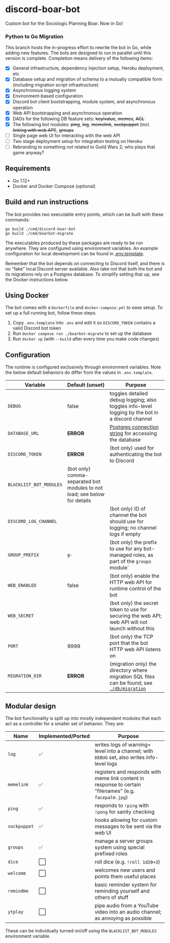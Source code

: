# discord-boar-bot
Custom bot for the Sociologic Planning Boar. Now in Go!

### Python to Go Migration

This branch hosts the in-progress effort to rewrite the bot in Go, while adding new features.
The bots are designed to run in parallel until this version is complete. Completion means 
delivery of the following items:

- [x] General infrastructure, dependency injection setup, Heroku deployment, etc
- [x] Database setup and migration of schema to a mutually compatible form (including migration script infrastructure)
- [x] Asynchronous logging system
- [x] Environment-based configuration
- [x] Discord bot client bootstrapping, module system, and asynchronous operation
- [x] Web API bootstrapping and asynchronous operation
- [x] DAOs for the following DB feature sets: ~~key/value~~, ~~memes~~, ~~ACL~~
- [x] The following bot modules: ~~ping~~, ~~log~~, ~~memelink~~, ~~sockpuppet~~ (incl. ~~linking with web API~~), ~~groups~~
- [ ] Single page web UI for interacting with the web API
- [ ] Two stage deployment setup for integration testing on Heroku
- [ ] Rebranding to something not related to Guild Wars 2; who plays that game anyway?

## Requirements

* Go 1.12+
* Docker and Docker Compose (optional)

## Build and run instructions

The bot provides two executable entry points, which can be built with these commands:

    go build ./cmd/discord-boar-bot
    go build ./cmd/boarbot-migrate
    
The executables produced by these packages are ready to be run anywhere. They are configured
using environment variables. An example configuration for local development can be found
in [.env.template](./.env.template).

Remember that the bot depends on connecting to Discord itself, and there is no "fake" local
Discord server available. Also take not that both the bot and its migrations rely on a
Postgres database. To simplify setting that up, see the Docker instructions below.

## Using Docker

The bot comes with a `Dockerfile` and `docker-compose.yml` to ease setup. To set up a full
running bot, follow these steps.

1. Copy `.env.template` into `.env` and edit it so `DISCORD_TOKEN` contains a valid Discord bot token 
2. Run `docker compose run ./boarbot-migrate` to set up the database
3. Run `docker up` (with `--build` after every time you make code changes)

## Configuration

The runtime is configured exclusively through environment variables. Note the below default behaviors
do differ from the values in `.env.template`.

| Variable | Default (unset) | Purpose |
| --- | --- | --- |
| `DEBUG` | false | toggles detailed debug logging; also toggles info-level logging by the bot in a discord channel |
| `DATABASE_URL` | **ERROR** | [Postgres connection string](https://www.postgresql.org/docs/current/libpq-connect.html#LIBPQ-CONNSTRING) for accessing the database |
| `DISCORD_TOKEN` | **ERROR** | (bot only) used for authenticating the bot to Discord |
| `BLACKLIST_BOT_MODULES` | (bot only) comma-separated bot modules to not load; see below for details |
| `DISCORD_LOG_CHANNEL` | | (bot only) ID of channel the bot should use for logging; no channel logs if empty |
| `GROUP_PREFIX` | `g-` | (bot only) the prefix to use for any bot-managed roles, as part of the `groups` module` |
| `WEB_ENABLED` | false | (bot only) enable the HTTP web API for runtime control of the bot |
| `WEB_SECRET` | | (bot only) the secret token to use for securing the web API; web API will not launch without this |
| `PORT` | 9999 | (bot only) the TCP port that the bot HTTP web API listens on |
| `MIGRATION_DIR` | **ERROR** | (migration only) the directory where migration SQL files can be found; see [`./db/migration`](./db/migration) |

## Modular design

The bot functionality is split up into mostly independent modules that each act as a controller for a smaller set of behavior. They are:

| Name | Implemented/Ported | Purpose |
| --- | --- | --- |
| `log` | ✅ | writes logs of warning+ level into a channel; with `DEBUG` set, also writes info-level logs |
| `memelink` | ✅ | registers and responds with meme link content in response to certain "filenames" (e.g. `facepalm.jpg`)  |
| `ping` | ✅ | responds to `!ping` with `!pong` for sanity checking |
| `sockpuppet` | ✅ | hooks allowing for custom messages to be sent via the web UI |
| `groups` | ✅ | manage a server groups system using special prefixed roles |
| `dice` | ⬜️ | roll dice (e.g. `!roll 1d20+3`) |
| `welcome` | ⬜️ | welcomes new users and points them useful places|
| `remindme` | ⬜️ | basic reminder system for reminding yourself and others of stuff |
| `ytplay` | ⬜️ | pipe audio from a YouTube video into an audio channel; as annoying as possible |

These can be individually turned on/off using the `BLACKLIST_BOT_MODULES` environment variable. 
